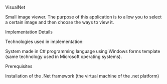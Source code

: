 VisualNet

Small image viewer. The purpose of this application is to allow you to select a certain image and then choose the ways to view it.

Implementation Details

Technologies used in implementation:

System made in C# programming language using Windows forms template (same technology used in Microsoft operating systems).

Prerequisites

Installation of the .Net framework (the virtual machine of the .net platform)

